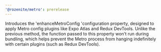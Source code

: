 ```yaml
---
'@rozenite/metro': prerelease
---
```


Introduces the 'enhanceMetroConfig 'configuration property, designed to apply Metro config plugins like Expo Atlas and Redux DevTools. Unlike the previous method, the function passed to this property won’t run during bundling, which helps prevent the Metro process from hanging indefinitely with certain plugins (such as Redux DevTools).
